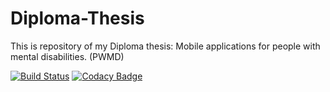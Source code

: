 Diploma-Thesis
==============

This is repository of my Diploma thesis: Mobile applications for people with mental disabilities. (PWMD)

[![Build Status](https://travis-ci.org/jraska/Diploma-Thesis.svg)](https://travis-ci.org/jraska/Diploma-Thesis)
[![Codacy Badge](https://api.codacy.com/project/badge/grade/cb3cede2fc5347baab2bf52872dbfbf1)](https://www.codacy.com/app/josef-raska/Diploma-Thesis)
